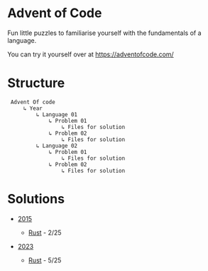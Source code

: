 # Advent of Code
Fun little puzzles to familiarise yourself with the fundamentals of a language.

You can try it yourself over at https://adventofcode.com/

# Structure
```
 Advent Of code
     ↳ Year 
         ↳ Language 01
             ↳ Problem 01
                 ↳ Files for solution
             ↳ Problem 02
                 ↳ Files for solution
         ↳ Language 02
             ↳ Problem 01
                 ↳ Files for solution
             ↳ Problem 02
                 ↳ Files for solution

```

# Solutions
- [2015](2015)
  - [Rust](2015/Rust) - 2/25

- [2023](2023)
  - [Rust](2023/Rust) - 5/25
